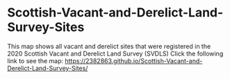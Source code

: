# Scottish-Vacant-and-Derelict-Land-Survey-Sites
This map shows all vacant and derelict sites that were registered in the 2020 Scottish Vacant and Derelict Land Survey (SVDLS)
Click the following link to see the map: https://2382863.github.io/Scottish-Vacant-and-Derelict-Land-Survey-Sites/
